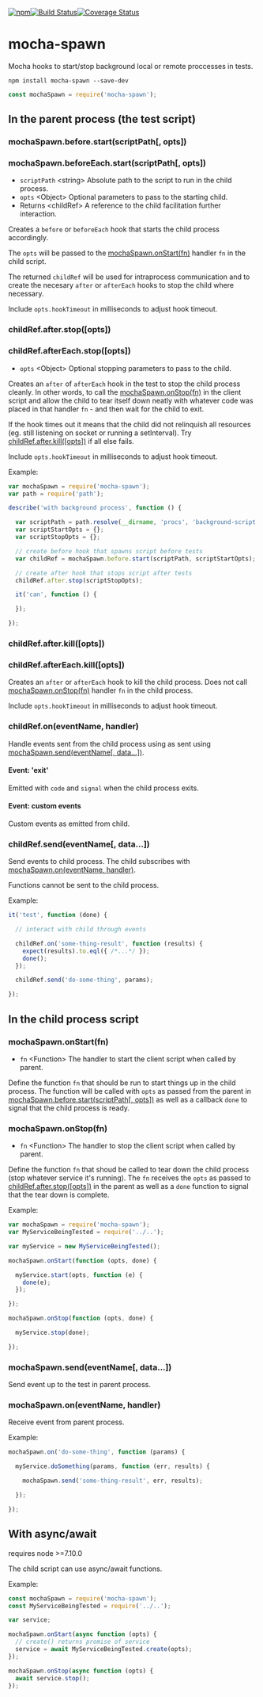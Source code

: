 [![npm](https://img.shields.io/npm/v/mocha-spawn.svg)](https://www.npmjs.com/package/mocha-spawn)[![Build Status](https://travis-ci.org/nomilous/mocha-spawn.svg?branch=master)](https://travis-ci.org/nomilous/mocha-spawn)[![Coverage Status](https://coveralls.io/repos/github/nomilous/mocha-spawn/badge.svg?branch=master)](https://coveralls.io/github/nomilous/mocha-spawn?branch=master)

# mocha-spawn

Mocha hooks to start/stop background local or remote proccesses in tests.



```
npm install mocha-spawn --save-dev
```

```javascript
const mochaSpawn = require('mocha-spawn');
```



## In the parent process (the test script)



### mochaSpawn.before.start(scriptPath[, opts])
### mochaSpawn.beforeEach.start(scriptPath[, opts])

 * `scriptPath` \<string> Absolute path to the script to run in the child process.
 * `opts` \<Object> Optional parameters to pass to the starting child.
 * Returns \<childRef> A reference to the child facilitation further interaction.

Creates a `before` or `beforeEach` hook that starts the child process accordingly.

The `opts` will be passed to the [mochaSpawn.onStart(fn)](#mochaspawnonstartfn) handler `fn` in the child script.

The returned `childRef` will be used for intraprocess communication and to create the necesary `after` or `afterEach` hooks to stop the child where necessary.

Include `opts.hookTimeout` in milliseconds to adjust hook timeout.



### childRef.after.stop([opts])
### childRef.afterEach.stop([opts])

* `opts` \<Object> Optional stopping parameters to pass to the child.

Creates an `after` of `afterEach` hook in the test to stop the child process cleanly. In other words, to call the [mochaSpawn.onStop(fn)](#mochaspawnonstopfn) in the client script and allow the child to tear itself down neatly with whatever code was placed in that handler `fn` - and then wait for the child to exit.

If the hook times out it means that the child did not relinquish all resources (eg. still listening on socket or running a setInterval). Try [childRef.after.kill([opts])](#childrefafterkillopts) if all else fails.

Include `opts.hookTimeout` in milliseconds to adjust hook timeout.



Example:

```javascript
var mochaSpawn = require('mocha-spawn');
var path = require('path');

describe('with background process', function () {

  var scriptPath = path.resolve(__dirname, 'procs', 'background-script.js');
  var scriptStartOpts = {};
  var scriptStopOpts = {};

  // create before hook that spawns script before tests
  var childRef = mochaSpawn.before.start(scriptPath, scriptStartOpts);

  // create after hook that stops script after tests
  childRef.after.stop(scriptStopOpts);

  it('can', function () {

  });

});
```



### childRef.after.kill([opts])
### childRef.afterEach.kill([opts])

Creates an `after` or `afterEach` hook to kill the child process. Does not call  [mochaSpawn.onStop(fn)](#mochaspawnonstopfn) handler `fn` in the child process.

Include `opts.hookTimeout` in milliseconds to adjust hook timeout.



### childRef.on(eventName, handler)

Handle events sent from the child process using as sent using [mochaSpawn.send(eventName[, data…])](#mochaspawnsendeventname-data).

#### Event: 'exit'

Emitted with `code` and `signal` when the child process exits.

#### Event: custom events

Custom events as emitted from child.



### childRef.send(eventName[, data...])

Send events to child process. The child subscribes with [mochaSpawn.on(eventName, handler)](#mochaspawnoneventname-handler).

Functions cannot be sent to the child process.



Example:

```javascript
it('test', function (done) {

  // interact with child through events

  childRef.on('some-thing-result', function (results) {
    expect(results).to.eql({ /*...*/ });
    done();
  });

  childRef.send('do-some-thing', params);

});
```



## In the child process script



### mochaSpawn.onStart(fn)

* `fn` \<Function> The handler to start the client script when called by parent.

Define the function `fn` that should be run to start things up in the child process. The function will be called with `opts` as passed from the parent in [mochaSpawn.before.start(scriptPath[, opts])](#mochaspawnbeforestartscriptpath-opts) as well as a callback `done` to signal that the child process is ready.



### mochaSpawn.onStop(fn)

* `fn` \<Function> The handler to stop the client script when called by parent.

Define the function `fn` that shoud be called to tear down the child process (stop whatever service it's running). The  `fn` receives the `opts` as passed to [childRef.after.stop([opts])](#childrefafterstopopts) in the parent as well as a `done` function to signal that the tear down is complete.



Example:

```javascript
var mochaSpawn = require('mocha-spawn');
var MyServiceBeingTested = require('../..');

var myService = new MyServiceBeingTested();

mochaSpawn.onStart(function (opts, done) {

  myService.start(opts, function (e) {
    done(e);
  });

});

mochaSpawn.onStop(function (opts, done) {

  myService.stop(done);

});
```



### mochaSpawn.send(eventName[, data...])

Send event up to the test in parent process.



### mochaSpawn.on(eventName, handler)

Receive event from parent process.



Example:

```javascript
mochaSpawn.on('do-some-thing', function (params) {

  myService.doSomething(params, function (err, results) {

    mochaSpawn.send('some-thing-result', err, results);

  });

});
```



## With async/await

requires node >=7.10.0

The child script can use async/await functions.

Example:

```javascript
const mochaSpawn = require('mocha-spawn');
const MyServiceBeingTested = require('../..');

var service;

mochaSpawn.onStart(async function (opts) {
  // create() returns promise of service
  service = await MyServiceBeingTested.create(opts);
});

mochaSpawn.onStop(async function (opts) {
  await service.stop();
});
```

